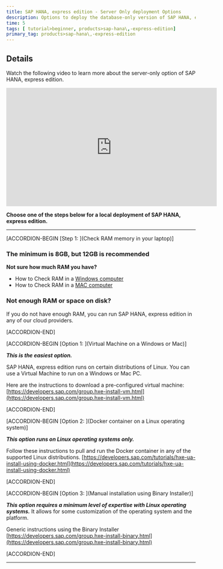 ```yaml
---
title: SAP HANA, express edition - Server Only deployment Options
description: Options to deploy the database-only version of SAP HANA, express edition in a local computer
time: 5
tags: [ tutorial>beginner, products>sap-hana\,-express-edition]
primary_tag: products>sap-hana\,-express-edition
---
```


## Details
Watch the following video to learn more about the server-only option of SAP HANA, express edition.

<iframe width="560" height="315" src="https://www.youtube.com/embed/FeA2w6Psjto" frameborder="0" allow="accelerometer; autoplay; encrypted-media; gyroscope; picture-in-picture" allowfullscreen></iframe>

**Choose one of the steps below for a local deployment of SAP HANA, express edition.**

---

[ACCORDION-BEGIN [Step 1: ](Check RAM memory in your laptop)]

###  The minimum is 8GB, but 12GB is recommended

**Not sure how much RAM you have?**

 - How to Check RAM in a [Windows computer](https://developers.sap.com/tutorials/hxe-ram-disk-ms.html)
 - How to Check RAM in a [MAC computer](https://developers.sap.com/tutorials/hxe-ram-disk-mac.html)


###  Not enough RAM or space on disk?
If you do not have enough RAM, you can run SAP HANA, express edition in any of our cloud providers.

[ACCORDION-END]

[ACCORDION-BEGIN [Option 1: ](Virtual Machine on a Windows or Mac)]

***This is the easiest option.***

SAP HANA, express edition runs on certain distributions of Linux. You can use a Virtual Machine to run on a Windows or Mac PC.

Here are the instructions to download a pre-configured virtual machine: [https://developers.sap.com/group.hxe-install-vm.html](https://developers.sap.com/group.hxe-install-vm.html)

[ACCORDION-END]


[ACCORDION-BEGIN [Option 2: ](Docker container on a Linux operating system)]

***This option runs on Linux operating systems only.***

Follow these instructions to pull and run the Docker container in any of the supported Linux distributions.
[https://developers.sap.com/tutorials/hxe-ua-install-using-docker.html](https://developers.sap.com/tutorials/hxe-ua-install-using-docker.html)


[ACCORDION-END]

[ACCORDION-BEGIN [Option 3: ](Manual installation using Binary Installer)]

***This option requires a minimum level of expertise with Linux operating systems.*** It allows for some customization of the operating system and the platform.

Generic instructions using the Binary Installer [https://developers.sap.com/group.hxe-install-binary.html](https://developers.sap.com/group.hxe-install-binary.html)

[ACCORDION-END]



---
